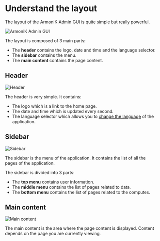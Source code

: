 # Understand the layout

The layout of the ArmoniK Admin GUI is quite simple but really powerful.

![ArmoniK Admin GUI](./assets/ArmoniK_Admin_GUI.png)

The layout is composed of 3 main parts:

- The **header** contains the logo, date and time and the language selector.
- The **sidebar** contains the menu.
- The **main content** contains the page content.

## Header

![Header](./assets/header.png)

The header is very simple. It contains:

- The logo which is a link to the home page.
- The date and time which is updated every second.
- The language selector which allows you to [change the language](./languages.md) of the application.

## Sidebar

![Sidebar](./assets/sidebar.png)

The sidebar is the menu of the application. It contains the list of all the pages of the application.

The sidebar is divided into 3 parts:

- The **top menu** contains user information.
- The **middle menu** contains the list of pages related to data.
- The **bottom menu** contains the list of pages related to the computes.

## Main content

![Main content](./assets/main-content.png)

The main content is the area where the page content is displayed. Content depends on the page you are currently viewing.
